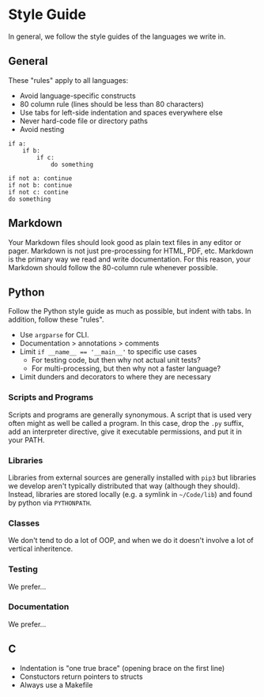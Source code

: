 Style Guide
===========

In general, we follow the style guides of the languages we write in.

## General ##

These "rules" apply to all languages:

+ Avoid language-specific constructs
+ 80 column rule (lines should be less than 80 characters)
+ Use tabs for left-side indentation and spaces everywhere else
+ Never hard-code file or directory paths
+ Avoid nesting

```
if a:
	if b:
		if c:
			do something

if not a: continue
if not b: continue
if not c: contine
do something
```


## Markdown ##

Your Markdown files should look good as plain text files in any editor or
pager. Markdown is not just pre-processing for HTML, PDF, etc. Markdown is the
primary way we read and write documentation. For this reason, your Markdown
should follow the 80-column rule whenever possible.

## Python ##

Follow the Python style guide as much as possible, but indent with tabs. In
addition, follow these "rules".

+ Use `argparse` for CLI.
+ Documentation > annotations > comments
+ Limit `if __name__ == '__main__'` to specific use cases
	- For testing code, but then why not actual unit tests?
	- For multi-processing, but then why not a faster language?
+ Limit dunders and decorators to where they are necessary

### Scripts and Programs ###

Scripts and programs are generally synonymous. A script that is used very often
might as well be called a program. In this case, drop the `.py` suffix, add an
interpreter directive, give it executable permissions, and put it in your PATH.

### Libraries ###

Libraries from external sources are generally installed with `pip3` but
libraries we develop aren't typically distributed that way (although they
should). Instead, libraries are stored locally (e.g. a symlink in `~/Code/lib`)
and found by python via `PYTHONPATH`.

### Classes ###

We don't tend to do a lot of OOP, and when we do it doesn't involve a lot of
vertical inheritence.

### Testing ###

We prefer...

### Documentation ###

We prefer...

## C ##

+ Indentation is "one true brace" (opening brace on the first line)
+ Constuctors return pointers to structs
+ Always use a Makefile
